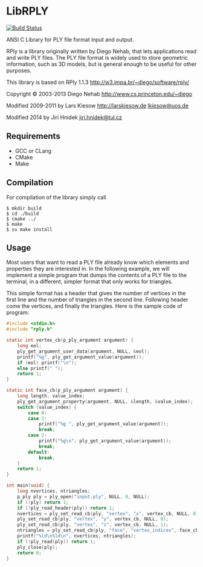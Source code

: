 # LibRPLY

[![Build Status](https://travis-ci.org/jirihnidek/librply.svg?branch=master)](https://travis-ci.org/jirihnidek/librply)

ANSI C Library for PLY file format input and output.

RPly is a library originally written by Diego Nehab, that lets applications
read and write PLY files. The PLY file format is widely used to store geometric
information, such as 3D models, but is general enough to be useful for other
purposes.

This library is based on RPly 1.1.3 http://w3.impa.br/~diego/software/rply/

Copyright © 2003-2013 Diego Nehab http://www.cs.princeton.edu/~diego

Modified 2009-2011 by Lars Kiesow http://larskiesow.de lkiesow@uos.de

Modified 2014 by Jiri Hnidek jiri.hnidek@tul.cz

## Requirements

* GCC or CLang
* CMake
* Make

## Compilation

For compilation of the library simply call

    $ mkdir build
    $ cd ./build
    $ cmake ../
    $ make
    $ su make install

## Usage

Most users that want to read a PLY file already know which elements and
properties they are interested in. In the following example, we will
implement a simple program that dumps the contents of a PLY file to
the terminal, in a different, simpler format that only works for triangles.

This simple format has a header that gives the number of vertices in the
first line and the number of triangles in the second line. Following header
come the vertices, and finally the triangles. Here is the sample code of
program:

```c
#include <stdio.h> 
#include "rply.h"

static int vertex_cb(p_ply_argument argument) {
    long eol;
    ply_get_argument_user_data(argument, NULL, &eol);
    printf("%g", ply_get_argument_value(argument));
    if (eol) printf("\n");
    else printf(" ");
    return 1;
}

static int face_cb(p_ply_argument argument) {
    long length, value_index;
    ply_get_argument_property(argument, NULL, &length, &value_index);
    switch (value_index) {
        case 0:
        case 1: 
            printf("%g ", ply_get_argument_value(argument));
            break;
        case 2:
            printf("%g\n", ply_get_argument_value(argument));
            break;
        default: 
            break;
    }
    return 1;
}

int main(void) {
    long nvertices, ntriangles;
    p_ply ply = ply_open("input.ply", NULL, 0, NULL);
    if (!ply) return 1;
    if (!ply_read_header(ply)) return 1;
    nvertices = ply_set_read_cb(ply, "vertex", "x", vertex_cb, NULL, 0);
    ply_set_read_cb(ply, "vertex", "y", vertex_cb, NULL, 0);
    ply_set_read_cb(ply, "vertex", "z", vertex_cb, NULL, 1);
    ntriangles = ply_set_read_cb(ply, "face", "vertex_indices", face_cb, NULL, 0);
    printf("%ld\n%ld\n", nvertices, ntriangles);
    if (!ply_read(ply)) return 1;
    ply_close(ply);
    return 0;
}
```

